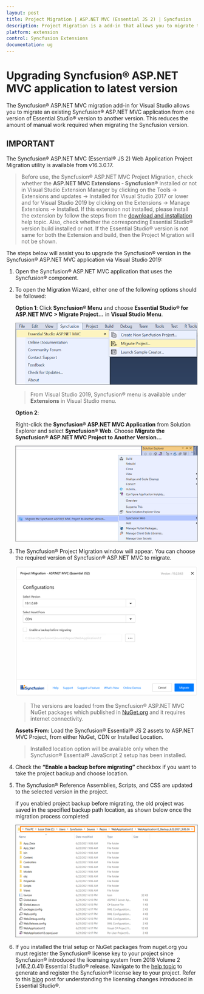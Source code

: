 ```yaml
---
layout: post
title: Project Migration | ASP.NET MVC (Essential JS 2) | Syncfusion
description: Project Migration is a add-in that allows you to migrate the existing Syncfusion ASP.NET MVC Application from one Essential Studio version to another version
platform: extension
control: Syncfusion Extensions
documentation: ug
---
```


# Upgrading Syncfusion® ASP.NET MVC application to latest version

The Syncfusion® ASP.NET MVC migration add-in for Visual Studio allows you to migrate an existing Syncfusion® ASP.NET MVC application from one version of Essential Studio® version to another version. This reduces the amount of manual work required when migrating the Syncfusion version.

## IMPORTANT

The Syncfusion® ASP.NET MVC (Essential® JS 2) Web Application Project Migration utility is available from v16.3.0.17.

> Before use, the Syncfusion® ASP.NET MVC Project Migration, check whether the **ASP.NET MVC Extensions - Syncfusion®** installed or not in Visual Studio Extension Manager by clicking on the Tools -> Extensions and updates -> Installed for Visual Studio 2017 or lower and for Visual Studio 2019 by clicking on the Extensions -> Manage Extensions -> Installed. If this extension not installed, please install the extension by follow the steps from the [download and installation](https://ej2.syncfusion.com/aspnetmvc/documentation/visual-studio-integration/download-and-installation) help topic. Also, check whether the corresponding Essential Studio® version build installed or not. If the Essential Studio® version is not same for both the Extension and build, then the Project Migration will not be shown.

The steps below will assist you to upgrade the Syncfusion® version in the Syncfusion® ASP.NET MVC application via Visual Studio 2019:

1. Open the Syncfusion® ASP.NET MVC application that uses the Syncfusion® component.

2. To open the Migration Wizard, either one of the following options should be followed:

    **Option 1**: Click **Syncfusion® Menu** and choose **Essential Studio® for ASP.NET MVC > Migrate Project…** in **Visual Studio Menu**.

    ![migrate project](images/migrate-project.png)

    > From Visual Studio 2019, Syncfusion® menu is available under **Extensions** in Visual Studio menu.

    **Option 2**:

    Right-click the **Syncfusion® ASP.NET MVC Application** from Solution Explorer and select **Syncfusion® Web**. Choose **Migrate the Syncfusion® ASP.NET MVC Project to Another Version…**

    ![migrate the essential js2](images/migrate-essentialJs2.png)

3. The Syncfusion® Project Migration window will appear. You can choose the required version of Syncfusion® ASP.NET MVC to migrate.

    ![project migration](images/project-migration.png)

    > The versions are loaded from the Syncfusion® ASP.NET MVC NuGet packages which published in [NuGet.org](https://www.nuget.org/packages?q=Tags%3A%22aspnetmvc%22syncfusion) and it requires internet connectivity.

    **Assets From:** Load the Syncfusion® Essential® JS 2 assets to ASP.NET MVC Project, from either NuGet, CDN or Installed Location.

    > Installed location option will be available only when the Syncfusion® Essential® JavaScript 2 setup has been installed.

4. Check the **“Enable a backup before migrating”** checkbox if you want to take the project backup and choose location.

5. The Syncfusion® Reference Assemblies, Scripts, and CSS are updated to the selected version in the project.

    if you enabled project backup before migrating, the old project was saved in the specified backup path location, as shown below once the migration process completed

    ![BackupLocation](images/BackupLocation.png)

6. If you installed the trial setup or NuGet packages from nuget.org you must register the Syncfusion® license key to your project since Syncfusion® introduced the licensing system from 2018 Volume 2 (v16.2.0.41) Essential Studio® release. Navigate to the [help topic](https://help.syncfusion.com/common/essential-studio/licensing/overview#how-to-generate-syncfusion-license-key) to generate and register the Syncfusion® license key to your project. Refer to this [blog](https://www.syncfusion.com/blogs/post/whats-new-in-2018-volume-2.aspx) post for understanding the licensing changes introduced in Essential Studio®.